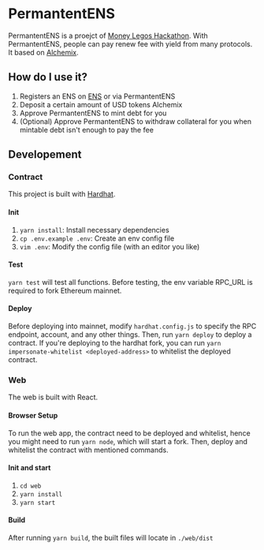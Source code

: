 # PermantentENS

PermantentENS is a proejct of [Money Legos Hackathon](https://gitcoin.co/hackathon/moneylegos/). With PermantentENS, people can pay renew fee with yield from many protocols. It based on [Alchemix](https://alchemix.fi).

## How do I use it?

1. Registers an ENS on [ENS](https://ens.domain) or via PermantentENS
2. Deposit a certain amount of USD tokens Alchemix
3. Approve PermantentENS to mint debt for you
4. (Optional) Approve PermantentENS to withdraw collateral for you when mintable debt isn't enough to pay the fee

## Developement

### Contract

This project is built with [Hardhat](https://hardhat.org).

#### Init

1. `yarn install`: Install necessary dependencies
2. `cp .env.example .env`: Create an env config file
3. `vim .env`: Modify the config file (with an editor you like)

#### Test

`yarn test` will test all functions. Before testing, the env variable RPC_URL is required to fork Ethereum mainnet.

#### Deploy

Before deploying into mainnet, modify `hardhat.config.js` to specify the RPC endpoint, account, and any other things. Then, run `yarn deploy` to deploy a contract.
If you're deploying to the hardhat fork, you can run `yarn impersonate-whitelist <deployed-address>` to whitelist the deployed contract.

### Web

The web is built with React.

#### Browser Setup

To run the web app, the contract need to be deployed and whitelist, hence you might need to run `yarn node`, which will start a fork. Then, deploy and whitelist the contract with mentioned commands.

#### Init and start

1. `cd web`
2. `yarn install`
3. `yarn start`

#### Build

After running `yarn build`, the built files will locate in `./web/dist`
